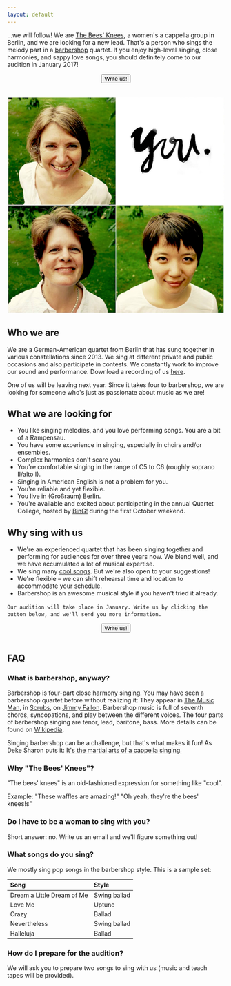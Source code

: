```yaml
---
layout: default
---
```

...we will follow! We are [The Bees' Knees](https://www.facebook.com/theBK4Berlin/), a women's a cappella group in Berlin, and we are looking for a new lead. That's a person who sings the melody part in a <a href="#barbershop">barbershop</a> quartet. If you enjoy high-level singing, close harmonies, and sappy love songs, you should definitely come to our audition in January 2017!

<div style="text-align:center;">
    <a href="mailto&#58;&#116;&#104;&#101;&#98;&#107;&#52;&#98;&#101;&#114;&#108;&#105;&#110;&#64;&#103;&#109;&#97;&#105;&#108;&#46;&#99;&#111;&#109;?subject=I'm interested in singing with you!"><button>Write us!</button></a>
    <br><br>
</div>

![picture](/leads.png)

## Who we are

We are a German-American quartet from Berlin that has sung together in various constellations since 2013. We sing at different private and public occasions and also participate in contests. We constantly work to improve our sound and performance. Download a recording of us [here](https://drive.google.com/file/d/0B1qWGtqQgRgkam1ITWZfTlo0UU0/view?usp=sharing).

One of us will be leaving next year. Since it takes four to barbershop, we are looking for someone who's just as passionate about music as we are!

## What we are looking for

* You like singing melodies, and you love performing songs. You are a bit of a Rampensau.
* You have some experience in singing, especially in choirs and/or ensembles.
* Complex harmonies don't scare you.
* You're comfortable singing in the range of C5 to C6 (roughly soprano II/alto I).
* Singing in American English is not a problem for you.
* You're reliable and yet flexible.
* You live in (Großraum) Berlin.
* You're available and excited about participating in the annual Quartet College, hosted by [BinG!](http://www.barbershop.de/de/news/index.html) during the first October weekend.

## Why sing with us

* We're an experienced quartet that has been singing together and performing for audiences for over three years now. We blend well, and we have accumulated a lot of musical expertise.
* We sing many <a href="#songs">cool songs</a>. But we're also open to your suggestions!
* We're flexible – we can shift rehearsal time and location to accommodate your schedule.
* Barbershop is an awesome musical style if you haven't tried it already.

`Our audition will take place in January. Write us by clicking the button below, and we'll send you more information.`

<div style="text-align:center;">
    <a href="mailto&#58;&#116;&#104;&#101;&#98;&#107;&#52;&#98;&#101;&#114;&#108;&#105;&#110;&#64;&#103;&#109;&#97;&#105;&#108;&#46;&#99;&#111;&#109;?subject=I'm interested in singing with you!"><button>Write us!</button></a>
    <br><br>
</div>

## FAQ

<a name="barbershop">

### What is barbershop, anyway?

Barbershop is four-part close harmony singing. You may have seen a barbershop quartet before without realizing it: They appear in [The Music Man](https://www.youtube.com/watch?v=nO0DFttQoJc), in [Scrubs](https://www.youtube.com/watch?v=hN8vA_bulss), on [Jimmy Fallon](https://www.youtube.com/watch?v=I-4FtBjjelA). Barbershop music is full of seventh chords, syncopations, and play between the different voices. The four parts of barbershop singing are tenor, lead, baritone, bass. More details can be found on [Wikipedia](https://en.wikipedia.org/wiki/Barbershop_music).

Singing barbershop can be a challenge, but that's what makes it fun! As Deke Sharon puts it: [It's the martial arts of a cappella singing.](http://www.casa.org/content/acamartialart)

### Why "The Bees' Knees"?

"The bees' knees" is an old-fashioned expression for something like "cool".

Example: "These waffles are amazing!" "Oh yeah, they're the bees' knees!s"

### Do I have to be a woman to sing with you?

Short answer: no. Write us an email and we'll figure something out!

<a name="songs">

### What songs do you sing?

We mostly sing pop songs in the barbershop style. This is a sample set:

| Song | Style |
| :------------- | :------------- |
| Dream a Little Dream of Me  | Swing ballad  |
| Love Me  | Uptune  |
| Crazy  | Ballad  |
| Nevertheless | Swing ballad  |
| Halleluja | Ballad  |

### How do I prepare for the audition?

We will ask you to prepare two songs to sing with us (music and teach tapes will be provided).
